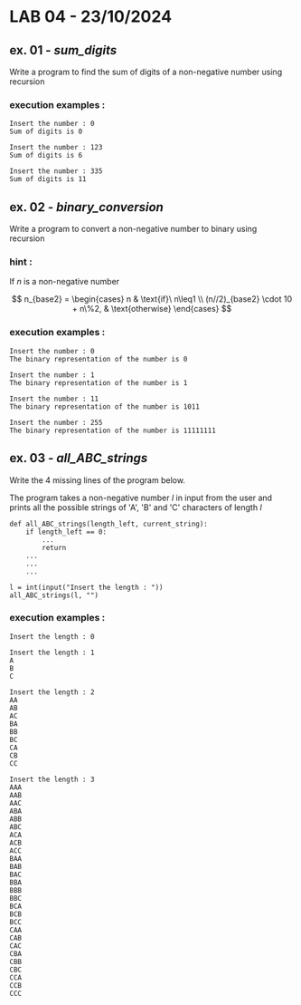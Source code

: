 # LAB 04 - 23/10/2024

## ex. 01 - ***sum_digits*** 

Write a program to find the sum of digits of a non-negative number using recursion

### execution examples :

```
Insert the number : 0
Sum of digits is 0
```

```
Insert the number : 123
Sum of digits is 6
```

```
Insert the number : 335
Sum of digits is 11
```

## ex. 02 - ***binary_conversion***

Write a program to convert a non-negative number to binary using recursion

### hint :

If $n$ is a non-negative number

$$
n_{base2} =
    \begin{cases}
      n & \text{if}\ n\leq1 \\
      (n//2)_{base2} \cdot 10 + n\%2, & \text{otherwise}
    \end{cases}
$$

### execution examples :

```
Insert the number : 0
The binary representation of the number is 0
```

```
Insert the number : 1
The binary representation of the number is 1
```

```
Insert the number : 11
The binary representation of the number is 1011
```

```
Insert the number : 255
The binary representation of the number is 11111111
```

## ex. 03 - ***all_ABC_strings***

Write the 4 missing lines of the program below.

The program takes a non-negative number $l$ in input from the user and prints all the possible strings of 'A', 'B' and 'C' characters of length $l$

```
def all_ABC_strings(length_left, current_string):
    if length_left == 0:
        ...
        return
    ...
    ...
    ...

l = int(input("Insert the length : "))
all_ABC_strings(l, "")
```


### execution examples :

```
Insert the length : 0

```

```
Insert the length : 1
A
B
C
```

```
Insert the length : 2
AA
AB
AC
BA
BB
BC
CA
CB
CC
```

```
Insert the length : 3
AAA
AAB
AAC
ABA
ABB
ABC
ACA
ACB
ACC
BAA
BAB
BAC
BBA
BBB
BBC
BCA
BCB
BCC
CAA
CAB
CAC
CBA
CBB
CBC
CCA
CCB
CCC
```
